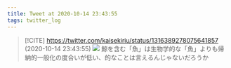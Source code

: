 ```yaml
---
title: Tweet at 2020-10-14 23:43:55
tags: twitter_log
---
```


> [!CITE] https://twitter.com/kaisekiriu/status/1316389278075641857 (2020-10-14 23:43:55)
> ![](https://twitter.com/kaisekiriu/status/1316389278075641857)
> 鯨を含む「魚」は生物学的な「魚」よりも帰納的一般化の度合いが低い、的なことは言えるんじゃないだろうか
